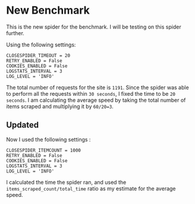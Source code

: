# New Benchmark

This is the new spider for the benchmark. I will be testing on this spider further.

Using the following settings:

	CLOSESPIDER_TIMEOUT = 20
	RETRY_ENABLED = False
	COOKIES_ENABLED = False
	LOGSTATS_INTERVAL = 3
	LOG_LEVEL = 'INFO'

The total number of requests for the site is `1191`. Since the spider was able to perform all the requests within `30 seconds`, I fixed the time to be `20 seconds`. I am calculating the average speed by taking the total number of items scraped and multiplying it by `60/20=3`.

## Updated

Now I used the following settings :

	CLOSESPIDER_ITEMCOUNT = 1000
	RETRY_ENABLED = False
	COOKIES_ENABLED = False
	LOGSTATS_INTERVAL = 3
	LOG_LEVEL = 'INFO'

I calculated the time the spider ran, and used the `items_scraped_count/total_time` ratio as my estimate for the average speed.